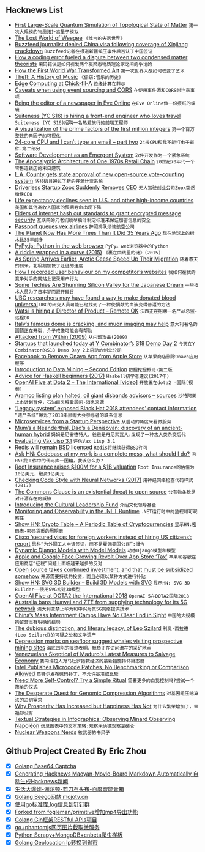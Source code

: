 ## Hacknews List


- [First Large-Scale Quantum Simulation of Topological State of Matter](https://www.dwavesys.com/press-releases/d-wave-breakthrough-demonstrates-first-large-scale-quantum-simulation-topological)  `第一次大规模的物质拓扑态量子模拟`
- [The Lost World of Weegee](https://www.commentarymagazine.com/articles/lost-world-weegee/)  `《维吉的失落世界》`
- [Buzzfeed journalist denied China visa following coverage of Xinjiang crackdown](https://www.hongkongfp.com/2018/08/22/buzzfeed-journalist-denied-new-china-visa-following-award-winning-coverage-xinjiang-crackdown/)  `Buzzfeed记者在报道新疆镇压事件后否认了中国签证`
- [How a coding error fueled a dispute between two condensed matter theorists](https://physicstoday.scitation.org/do/10.1063/PT.6.1.20180822a/full/)  `编码错误是如何引发两个凝聚态物质理论家之间的争论的`
- [How the First World War Transformed Art](https://www.newstatesman.com/culture/art-design/2018/08/after-bullets-brushes-how-first-world-war-transformed-art)  `第一次世界大战如何改变了艺术`
- [Theft: A History of Music](https://law.duke.edu/musiccomic/)  `《偷窃:音乐的历史》`
- [Edge Computing at Chick-fil-A](https://medium.com/@cfatechblog/edge-computing-at-chick-fil-a-7d67242675e2)  `边缘计算在菲尔`
- [Caveats when using event sourcing and CQRS](https://medium.com/@hugo.oliveira.rocha/what-they-dont-tell-you-about-event-sourcing-6afc23c69e9a)  `在使用事件源和CQRS时注意事项`
- [Being the editor of a newspaper in Eve Online](https://www.rockpapershotgun.com/2018/08/20/whats-it-like-being-the-editor-of-a-newspaper-in-eve-online/)  `在Eve Online做一份报纸的编辑`
- [Suiteness (YC S16) is hiring a front-end engineer who loves travel](https://suiteness.workable.com/j/015E83E6DB)  `Suiteness (YC S16)招聘一名热爱旅行的前端工程师`
- [A visualization of the prime factors of the first million integers](https://johnhw.github.io/umap_primes/index.md.html)  `第一个百万整数的素因子的可视化`
- [24-core CPU and I can’t type an email – part two](https://randomascii.wordpress.com/2018/08/22/24-core-cpu-and-i-cant-type-an-email-part-two/)  `24核CPU和我不能打电子邮件-第二部分`
- [Software Development as an Emergent System](https://www.blinkingcaret.com/2018/08/22/software-development-emergent-system-ndepend/)  `软件开发作为一个紧急系统`
- [The Apocalyptic Architecture of One 1970s Retail Chain](https://www.atlasobscura.com/articles/best-superstores-architecture)  `20世纪70年代一个零售连锁店的末日建筑`
- [L.A. County gets state approval of new open-source vote-counting system](http://www.latimes.com/politics/essential/la-pol-ca-essential-politics-may-2018-los-angeles-gets-the-state-s-approval-1534946283-htmlstory.html)  `洛杉矶县通过了新的开源计票系统`
- [Driverless Startup Zoox Suddenly Removes CEO](https://www.bloomberg.com/news/articles/2018-08-22/driverless-startup-zoox-said-to-remove-ceo-in-sudden-move)  `无人驾驶创业公司Zoox突然撤换CEO`
- [Life expectancy declines seen in U.S. and other high-income countries](https://www.reuters.com/article/us-health-lifeexpectancy/life-expectancy-declines-seen-in-u-s-and-other-high-income-countries-idUSKCN1L723R)  `美国和其他高收入国家的预期寿命出现下降`
- [Elders of internet hash out standards to grant encrypted message security](https://www.theregister.co.uk/2018/08/22/ietf_draft_proposes_encrypted_message_security_for_all/)  `互联网的元老们绞尽脑汁制定标准来保证加密信息的安全`
- [Passport queues vex airlines](https://www.economist.com/business/2018/08/18/passport-queues-vex-airlines)  `护照排队烦恼航空公司`
- [The Planet Now Has More Trees Than It Did 35 Years Ago](https://psmag.com/environment/the-planet-now-has-more-trees-than-it-did-35-years-ago)  `现在地球上的树木比35年前多`
- [PyPy.js: Python in the web browser](https://pypyjs.org/)  `PyPy。web浏览器中的Python`
- [A riddle wrapped in a curve (2015)](https://blog.cryptographyengineering.com/2015/10/22/a-riddle-wrapped-in-curve/)  `《裹在曲线里的谜》(2015)`
- [As Spring Arrives Earlier, Arctic Geese Speed Up Their Migration](https://www.scientificamerican.com/podcast/episode/as-spring-arrives-earlier-arctic-geese-speed-up-their-migration/)  `随着春天的到来，北极鹅加快了迁徙的速度`
- [How I recorded user behaviour on my competitor’s websites](https://dejanseo.com.au/competitor-hack/)  `我如何在我的竞争对手的网站上记录用户行为`
- [Some Techies Are Shunning Silicon Valley for the Japanese Dream](https://www.bloomberg.com/news/articles/2018-08-20/why-some-techies-are-shunning-silicon-valley-for-japanese-dream)  `一些技术人员为了日本梦而避开硅谷`
- [UBC researchers may have found a way to make donated blood universal](https://vancouversun.com/health/local-health/ubc-researchers-have-found-a-way-to-make-all-donated-blood-universal)  `UBC的研究人员可能已经找到了一种使捐献的血液变得普遍的方法`
- [Watsi is hiring a Director of Product – Remote OK](https://blog.watsi.org/director-of-product/)  `沃西正在招聘一名产品总监-远程OK`
- [Italy’s famous dome is cracking, and muon imaging may help](https://arstechnica.com/science/2018/08/cosmic-rays-could-help-unlock-the-secrets-of-brunelleschis-dome/)  `意大利著名的圆顶正在开裂，介子成像可能会有帮助`
- [Attacked from Within (2009)](http://atdt.freeshell.org/k5/story_2009_3_12_33338_3000.html)  `从内部攻击(2009)`
- [Startups that launched today at Y Combinator’s S18 Demo Day 2](https://techcrunch.com/2018/08/21/all-59-startups-that-launched-today-at-y-combinators-s18-demo-day-2/)  `今天在Y Combinator的S18 Demo Day 2上启动的创业公司`
- [Facebook to Remove Onavo App from Apple Store](https://www.wsj.com/articles/facebook-to-remove-data-security-app-from-apple-store-1534975340)  `从苹果商店删除Onavo应用程序`
- [Introduction to Data Mining – Second Edition](https://www-users.cs.umn.edu/~kumar001/dmbook/index.php)  `数据挖掘概论-第二版`
- [Advice for Haskell beginners (2017)](http://www.haskellforall.com/2017/10/advice-for-haskell-beginners.html)  `Haskell初学者建议(2017年)`
- [OpenAI Five at Dota 2 – The International [video]](https://www.youtube.com/watch?v=dYXIgOaU1zw)  `开放五在dota2 -国际[视频]`
- [Aramco listing plan halted, oil giant disbands advisors – sources](https://www.reuters.com/article/us-saudi-aramco-ipo-exclusive/exclusive-aramco-listing-plan-halted-oil-giant-disbands-advisors-sources-idUSKCN1L71TZ)  `沙特阿美上市计划暂停，石油巨头解散顾问-消息来源`
- [‘Legacy system’ exposed Black Hat 2018 attendees’ contact information](https://techcrunch.com/2018/08/22/legacy-system-exposed-black-hat-2018-attendees-contact-information/)  `“遗产系统”曝光了2018年黑帽大会参与者的联系信息`
- [Microservices from a Startup Perspective](https://www.infoq.com/articles/microservices-startup)  `从启动的角度来看微服务`
- [Mum’s a Neanderthal, Dad’s a Denisovan: discovery of an ancient-human hybrid](https://www.nature.com/articles/d41586-018-06004-0)  `妈妈是尼安德特人，爸爸是丹尼索瓦人:发现了一种古人类杂交后代`
- [Evaluating Vax Lisp 3.1](https://netzhansa.blogspot.com/2018/08/evaluating-vax-lisp-30.html)  `评估Vax Lisp 3.1`
- [Redis will remain BSD licensed](http://antirez.com/news/120)  `Redis将继续获得BSD许可`
- [Ask HN: Codebase at my work is a complete mess, what should I do?](item?id=17819771)  `问HN:我工作中的代码库一团糟，我该怎么办?`
- [Root Insurance raises $100M for a $1B valuation](https://techcrunch.com/2018/08/22/a-new-unicorn-is-born-root-insurance-raises-100-million-for-a-1-billion-valuation/)  `Root Insurance的估值为10亿美元，融资1亿美元`
- [Checking Code Style with Neural Networks (2017)](https://blog.prismatik.com.au/checking-code-style-with-neural-networks-f9e7a05553e7)  `用神经网络检查代码样式(2017)`
- [The Commons Clause is an existential threat to open source](https://drewdevault.com/2018/08/22/Commons-clause-will-destroy-open-source.html)  `公有物条款是对开源存在的威胁`
- [Introducing the Cultural Leadership Fund](https://a16z.com/2018/08/22/introducing-the-cultural-leadership-fund/)  `介绍文化领导基金`
- [Monitoring and Observability in the .NET Runtime](https://mattwarren.org/2018/08/21/Monitoring-and-Observability-in-the-.NET-Runtime/)  `.NET运行时中的监视和可观察性`
- [Show HN: Crypto Table – A Periodic Table of Cryptocurrencies](https://jes.al/crypto-table/)  `显示HN:密码表-密码货币的周期表`
- [Cisco ‘secured visas for foreign workers instead of hiring US citizens’: report](https://www.mercurynews.com/2018/08/21/h-1b-visa-reliant-cisco-secured-visas-for-foreign-workers-instead-of-hiring-u-s-citizens-report)  `思科“为外国工人申请签证，而不是雇佣美国公民”:报告`
- [Dynamic Django Models with Model Models](https://www.protoapi.net/blog/2/)  `动态Django模型和模型`
- [Apple and Google Face Growing Revolt Over App Store ‘Tax’](https://www.bloomberg.com/news/articles/2018-08-22/apple-and-google-face-growing-revolt-over-app-store-tax)  `苹果和谷歌在应用商店“征税”问题上面临越来越多的反对`
- [Open source takes continued investment, and that must be subsidized somehow](https://www.influxdata.com/blog/its-time-for-the-open-source-community-to-get-real/)  `开源需要持续的投资，而且必须以某种方式进行补贴`
- [Show HN: SVG 3D Builder – Build 3D Models with SVG](https://github.com/captainwz/svg-3d-builder)  `显示HN: SVG 3D Builder——使用SVG构建3D模型`
- [OpenAI Five at DOTA2 the International 2018](https://steam.tv/dota2/)  `OpenAI 5在DOTA2国际2018`
- [Australia bans Huawei and ZTE from supplying technology for its 5G network](https://techcrunch.com/2018/08/22/australia-bans-huawei-and-zte-from-supplying-technology-for-its-5g-network/)  `澳大利亚禁止华为和中兴为其5G网络提供技术`
- [China’s Mass Internment Camps Have No Clear End in Sight](https://foreignpolicy.com/2018/08/22/chinas-mass-internment-camps-have-no-clear-end-in-sight/)  `中国的大规模拘留营没有明确的结局`
- [The dubious distinction, and literary legacy, of Leo Szilard](https://hazlitt.net/longreads/nuclear-fail)  `利奥·西拉德(Leo Szilard)的可疑之处和文学遗产`
- [Depression marks on seafloor suggest whales visiting prospective mining sites](https://phys.org/news/2018-08-depression-seafloor-whales-prospective-sites.html)  `海底凹陷的痕迹表明，鲸鱼正在访问潜在的采矿地点`
- [Venezuelans Skeptical of Maduro&#39;s Latest Measures to Salvage Economy](https://www.wsj.com/articles/venezuelans-skeptical-of-maduros-latest-measures-to-salvage-economy-1534860108)  `委内瑞拉人对马杜罗拯救经济的最新措施持怀疑态度`
- [Intel Publishes Microcode Patches, No Benchmarking or Comparison Allowed](https://perens.com/2018/08/22/new-intel-microcode-license-restriction-is-not-acceptable/)  `英特尔发布微码补丁，不允许基准或比较`
- [Need More Self-Control? Try a Simple Ritual](https://www.scientificamerican.com/article/need-more-self-control-try-a-simple-ritual/)  `需要更多的自我控制吗?尝试一个简单的仪式`
- [The Desperate Quest for Genomic Compression Algorithms](https://spectrum.ieee.org/computing/software/the-desperate-quest-for-genomic-compression-algorithms)  `对基因组压缩算法的迫切需求`
- [Why Prosperity Has Increased but Happiness Has Not](https://www.nytimes.com/2018/08/21/opinion/happiness-inequality-prosperity-.html)  `为什么繁荣增加了，幸福却没有`
- [Textual Strategies in Infographics: Observing Minard Observing Napoléon](https://www.masswerk.at/nowgobang/2018/observing-minard)  `信息图表中的文本策略:观察米纳德观察拿破仑`
- [Nuclear Weapons Nerds](https://gizmodo.com/meet-the-nuclear-weapons-nerds-1826964319)  `核武器的书呆子`

## Github Project Created By Eric Zhou

- [x] [Golang Base64 Captcha](https://github.com/mojocn/base64Captcha)
- [x] [Generating Hacknews Maoyan-Movie-Board Markdown Automatically 自动生成Hacknews新闻](https://github.com/dejavuzhou/md-genie)
- [x] [生活大爆炸-谢尔顿-剪刀石头布-百度智能音箱](https://github.com/mojocn/dueros-bang-game)
- [x] [Golang Beego网站 mojotv.cn](https://github.com/mojocn/www.mojotv.cn)
- [x] [使用go标准库,log信息到钉钉群](https://github.com/mojocn/dooger)
- [x] [Forked from fogleman/primitive增加mp4导出功能](https://github.com/mojocn/primitive)
- [x] [Golang Gin框架RESTful APIs项目](https://github.com/JJJJJJJerk/ezier-golang-web-api-framework)
- [x] [go+phantomjs网页图片截取微服务](https://github.com/mojocn/screen_shot)
- [x] [Python Scrapy+MongoDB+cnbeta爬虫样板](https://github.com/mojocn/scrapy_mongodb_boilerplate_cnbeta)
- [x] [Golang Geolocation Ip转换到省市](https://github.com/mojocn/ip2location)